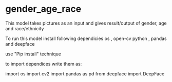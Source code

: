 # gender_age_race

This model takes pictures as an input and gives result/output of gender, age and race/ethnicity

To run this model install following dependicies 
os ,
open-cv python ,
pandas 
and deepface 

use "Pip install" technique
  
to import dependices write them as:

import os
import cv2
import pandas as pd
from deepface import DeepFace


